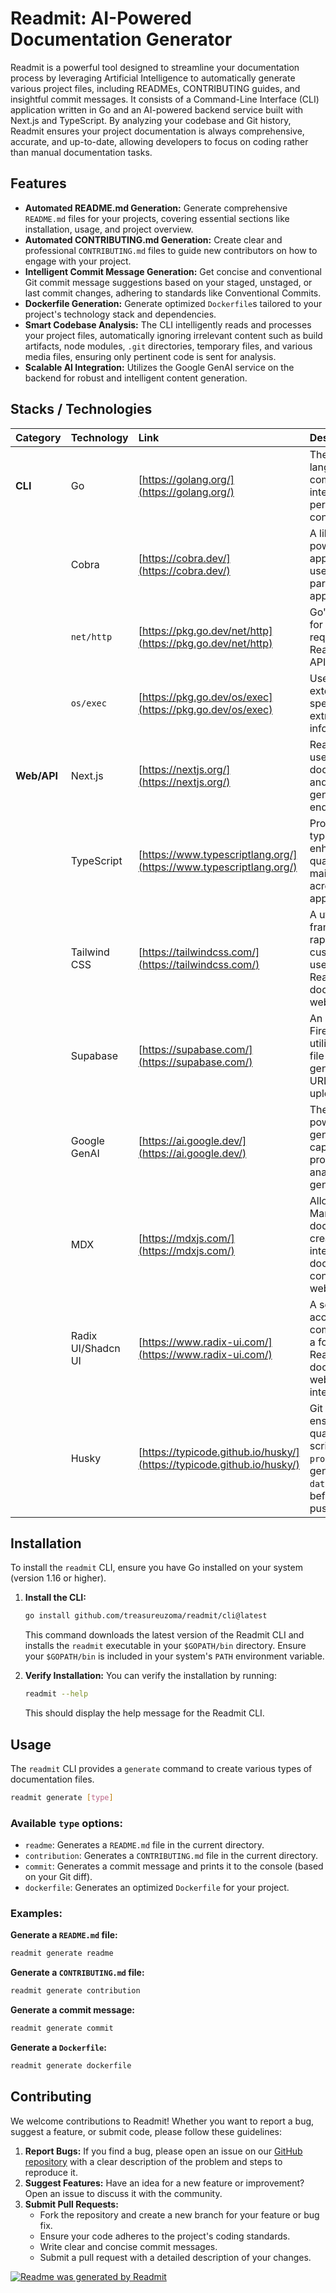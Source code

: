 # Readmit: AI-Powered Documentation Generator

Readmit is a powerful tool designed to streamline your documentation process by leveraging Artificial Intelligence to automatically generate various project files, including READMEs, CONTRIBUTING guides, and insightful commit messages. It consists of a Command-Line Interface (CLI) application written in Go and an AI-powered backend service built with Next.js and TypeScript. By analyzing your codebase and Git history, Readmit ensures your project documentation is always comprehensive, accurate, and up-to-date, allowing developers to focus on coding rather than manual documentation tasks.

## Features

*   **Automated README.md Generation:** Generate comprehensive `README.md` files for your projects, covering essential sections like installation, usage, and project overview.
*   **Automated CONTRIBUTING.md Generation:** Create clear and professional `CONTRIBUTING.md` files to guide new contributors on how to engage with your project.
*   **Intelligent Commit Message Generation:** Get concise and conventional Git commit message suggestions based on your staged, unstaged, or last commit changes, adhering to standards like Conventional Commits.
*   **Dockerfile Generation:** Generate optimized `Dockerfile`s tailored to your project's technology stack and dependencies.
*   **Smart Codebase Analysis:** The CLI intelligently reads and processes your project files, automatically ignoring irrelevant content such as build artifacts, node modules, `.git` directories, temporary files, and various media files, ensuring only pertinent code is sent for analysis.
*   **Scalable AI Integration:** Utilizes the Google GenAI service on the backend for robust and intelligent content generation.

## Stacks / Technologies

| Category    | Technology       | Link                                                        | Description                                                                                                                                                                             |
| :---------- | :--------------- | :---------------------------------------------------------- | :-------------------------------------------------------------------------------------------------------------------------------------------------------------------------------------- |
| **CLI**     | Go               | [https://golang.org/](https://golang.org/)                  | The primary language for the command-line interface, providing performance and concurrency.                                                                                         |
|             | Cobra            | [https://cobra.dev/](https://cobra.dev/)                    | A library for creating powerful modern CLI applications in Go, used for command parsing and application structure.                                                                  |
|             | `net/http`       | [https://pkg.go.dev/net/http](https://pkg.go.dev/net/http)  | Go's standard library for making HTTP requests to the Readmit backend API.                                                                                                          |
|             | `os/exec`        | [https://pkg.go.dev/os/exec](https://pkg.go.dev/os/exec)    | Used to execute external commands, specifically Git, for extracting diff information.                                                                                               |
| **Web/API** | Next.js          | [https://nextjs.org/](https://nextjs.org/)                  | React framework used for the Readmit documentation site and hosting the AI generation API endpoints.                                                                                |
|             | TypeScript       | [https://www.typescriptlang.org/](https://www.typescriptlang.org/) | Provides static typing to JavaScript, enhancing code quality and maintainability across the web application and API.                                                               |
|             | Tailwind CSS     | [https://tailwindcss.com/](https://tailwindcss.com/)        | A utility-first CSS framework for rapidly building custom designs, used for styling the Readmit documentation website.                                                              |
|             | Supabase         | [https://supabase.com/](https://supabase.com/)              | An open-source Firebase alternative, utilized for secure file storage and generating signed URLs for codebase uploads.                                                              |
|             | Google GenAI     | [https://ai.google.dev/](https://ai.google.dev/)            | The AI service powering the content generation capabilities, providing intelligent analysis and text generation.                                                                    |
|             | MDX              | [https://mdxjs.com/](https://mdxjs.com/)                    | Allows writing JSX in Markdown documents, used for creating rich and interactive documentation content on the website.                                                              |
|             | Radix UI/Shadcn UI | [https://www.radix-ui.com/](https://www.radix-ui.com/)      | A set of unstyled, accessible UI components used as a foundation for the Readmit documentation website's user interface.                                                              |
|             | Husky            | [https://typicode.github.io/husky/](https://typicode.github.io/husky/) | Git hooks for ensuring code quality by running scripts (like `post-process.sh` to generate `search-data/documents.json`) before committing or pushing changes. |

## Installation

To install the `readmit` CLI, ensure you have Go installed on your system (version 1.16 or higher).

1.  **Install the CLI:**
    ```bash
    go install github.com/treasureuzoma/readmit/cli@latest
    ```
    This command downloads the latest version of the Readmit CLI and installs the `readmit` executable in your `$GOPATH/bin` directory. Ensure your `$GOPATH/bin` is included in your system's `PATH` environment variable.

2.  **Verify Installation:**
    You can verify the installation by running:
    ```bash
    readmit --help
    ```
    This should display the help message for the Readmit CLI.

## Usage

The `readmit` CLI provides a `generate` command to create various types of documentation files.

```bash
readmit generate [type]
```

### Available `type` options:

*   `readme`: Generates a `README.md` file in the current directory.
*   `contribution`: Generates a `CONTRIBUTING.md` file in the current directory.
*   `commit`: Generates a commit message and prints it to the console (based on your Git diff).
*   `dockerfile`: Generates an optimized `Dockerfile` for your project.

### Examples:

**Generate a `README.md` file:**

```bash
readmit generate readme
```

**Generate a `CONTRIBUTING.md` file:**

```bash
readmit generate contribution
```

**Generate a commit message:**

```bash
readmit generate commit
```

**Generate a `Dockerfile`:**

```bash
readmit generate dockerfile
```

## Contributing

We welcome contributions to Readmit! Whether you want to report a bug, suggest a feature, or submit code, please follow these guidelines:

1.  **Report Bugs:** If you find a bug, please open an issue on our [GitHub repository](https://github.com/treasureuzoma/readmit/issues) with a clear description of the problem and steps to reproduce it.
2.  **Suggest Features:** Have an idea for a new feature or improvement? Open an issue to discuss it with the community.
3.  **Submit Pull Requests:**
    *   Fork the repository and create a new branch for your feature or bug fix.
    *   Ensure your code adheres to the project's coding standards.
    *   Write clear and concise commit messages.
    *   Submit a pull request with a detailed description of your changes.

[![Readme was generated by Readmit](https://img.shields.io/badge/Readme%20was%20generated%20by-Readmit-brightred)](https://readmit.vercel.app)
